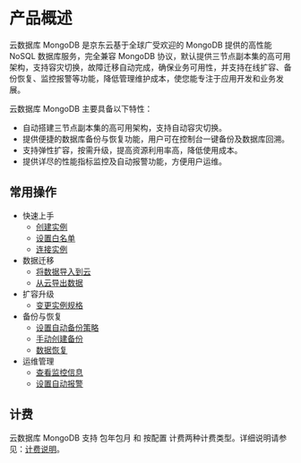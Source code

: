 # 产品概述


云数据库 MongoDB 是京东云基于全球广受欢迎的 MongoDB 提供的高性能 NoSQL 数据库服务，完全兼容 MongoDB 协议，默认提供三节点副本集的高可用架构，支持容灾切换，故障迁移自动完成，确保业务可用性，并支持在线扩容、备份恢复、监控报警等功能，降低管理维护成本，使您能专注于应用开发和业务发展。

云数据库 MongoDB 主要具备以下特性：

* 自动搭建三节点副本集的高可用架构，支持自动容灾切换。
* 提供便捷的数据库备份与恢复功能，用户可在控制台一键备份及数据库回溯。
* 支持弹性扩容，按需升级，提高资源利用率高，降低使用成本。
* 提供详尽的性能指标监控及自动报警功能，方便用户运维。

## 常用操作

- 快速上手
	- [创建实例](https://github.com/jdcloudcom/cn/blob/master/documentation/Cloud-Database-and-Cache/MongoDB/Getting-Started/Create-Instance.md)
	- [设置白名单](https://github.com/jdcloudcom/cn/blob/master/documentation/Cloud-Database-and-Cache/MongoDB/Getting-Started/Set-Whitelist.md)
	- [连接实例](https://github.com/jdcloudcom/cn/blob/master/documentation/Cloud-Database-and-Cache/MongoDB/Getting-Started/Create-Instance.md)
- 数据迁移
	- [将数据导入到云](https://github.com/jdcloudcom/cn/blob/master/documentation/Cloud-Database-and-Cache/MongoDB/Getting-Started/ImportData.md)
	- [从云导出数据](https://github.com/jdcloudcom/cn/blob/master/documentation/Cloud-Database-and-Cache/MongoDB/Getting-Started/ExportData.md)
- 扩容升级
	- [变更实例规格](https://github.com/jdcloudcom/cn/blob/master/documentation/Cloud-Database-and-Cache/MongoDB/Operation-Guide/Instance-Management/ModifyInstanceSpec.md)
- 备份与恢复
	- [设置自动备份策略](https://github.com/jdcloudcom/cn/blob/master/documentation/Cloud-Database-and-Cache/MongoDB/Operation-Guide/Backup/ModifyBackupPolicy.md)
	- [手动创建备份](https://github.com/jdcloudcom/cn/blob/master/documentation/Cloud-Database-and-Cache/MongoDB/Operation-Guide/Backup/CreateBackup.md)
	- [数据恢复](https://github.com/jdcloudcom/cn/blob/master/documentation/Cloud-Database-and-Cache/MongoDB/Operation-Guide/Backup/RestoreInstance.md)
- 运维管理
	- [查看监控信息](https://github.com/jdcloudcom/cn/blob/master/documentation/Cloud-Database-and-Cache/MongoDB/Operation-Guide/Monitoring/Monitoring.md)
	- [设置自动报警](https://github.com/jdcloudcom/cn/blob/master/documentation/Cloud-Database-and-Cache/MongoDB/Operation-Guide/Monitoring/AlarmRules.md)

## 计费
云数据库 MongoDB 支持 包年包月 和 按配置 计费两种计费类型。详细说明请参见：[计费说明](https://github.com/jdcloudcom/cn/blob/master/documentation/Cloud-Database-and-Cache/MongoDB/Pricing/Billing-Types.md)。
